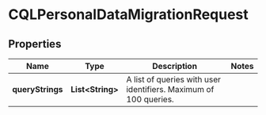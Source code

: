 # CQLPersonalDataMigrationRequest

## Properties
Name | Type | Description | Notes
------------ | ------------- | ------------- | -------------
**queryStrings** | **List&lt;String&gt;** | A list of queries with user identifiers. Maximum of 100 queries. | 
